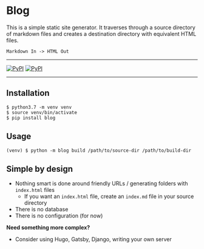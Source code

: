 # Blog

This is a simple static site generator. It traverses through a source directory of markdown files and creates a
destination directory with equivalent HTML files.

```
Markdown In -> HTML Out
```

---

[![PyPI](hhttps://img.shields.io/pypi/v/blog.svg)](https://pypi.python.org/pypi/blog)
[![PyPI](hhttps://img.shields.io/pypi/dm/blog.svg)](https://pypi.python.org/pypi/blog)

---

## Installation

```
$ python3.7 -m venv venv
$ source venv/bin/activate
$ pip install blog
```

## Usage

```
(venv) $ python -m blog build /path/to/source-dir /path/to/build-dir
```

## Simple by design

- Nothing smart is done around friendly URLs / generating folders with `index.html` files
    + If you want an `index.html` file, create an `index.md` file in your source directory
- There is no database
- There is no configuration (for now)

**Need something more complex?**

- Consider using Hugo, Gatsby, Django, writing your own server
